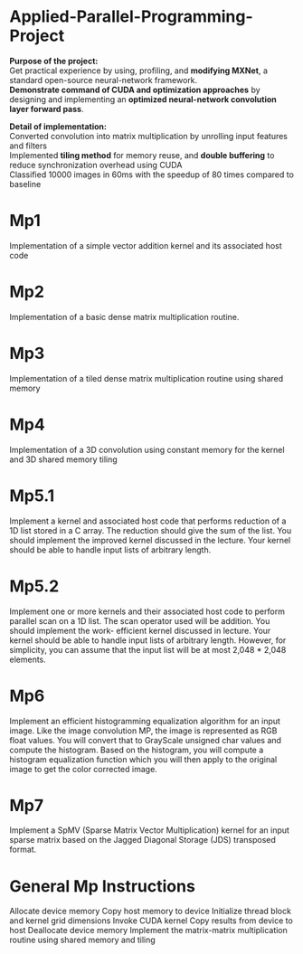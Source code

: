 # Applied-Parallel-Programming-Project
**Purpose of the project:**  
Get practical experience by using, profiling, and **modifying MXNet**, a standard open-source neural-network framework.  
**Demonstrate command of CUDA and optimization approaches** by designing and implementing an **optimized neural-network convolution layer forward pass**.   
  
**Detail of implementation:**  
Converted convolution into matrix multiplication by unrolling input features and filters  
Implemented **tiling method** for memory reuse, and **double buffering** to reduce synchronization overhead using CUDA  
Classified 10000 images in 60ms with the speedup of 80 times compared to baseline  
  

# Mp1 
Implementation of a simple vector addition kernel and its associated host code

# Mp2
Implementation of a basic dense matrix multiplication routine.

# Mp3
 Implementation of a tiled dense matrix multiplication routine using shared memory
 
 # Mp4
 Implementation of a 3D convolution using constant memory for the kernel and 3D shared memory tiling
 
 # Mp5.1
Implement a kernel and associated host code that performs reduction of a 1D list stored in a C array. The reduction should give the sum of the list. You should implement the improved kernel discussed in the lecture. Your kernel should be able to handle input lists of arbitrary length.

# Mp5.2
Implement one or more kernels and their associated host code to perform parallel scan on a 1D list. The scan operator used will be addition. You should implement the work- efficient kernel discussed in lecture. Your kernel should be able to handle input lists of arbitrary length. However, for simplicity, you can assume that the input list will be at most 2,048 * 2,048 elements.

# Mp6
Implement an efficient histogramming equalization algorithm for an input image. Like the image convolution MP, the image is represented as RGB float values. You will convert that to GrayScale unsigned char values and compute the histogram. Based on the histogram, you will compute a histogram equalization function which you will then apply to the original image to get the color corrected image.
 
# Mp7
Implement a SpMV (Sparse Matrix Vector Multiplication) kernel for an input sparse matrix based on the Jagged Diagonal Storage (JDS) transposed format.

# General Mp Instructions
Allocate device memory
Copy host memory to device
Initialize thread block and kernel grid dimensions
Invoke CUDA kernel
Copy results from device to host
Deallocate device memory
Implement the matrix-matrix multiplication routine using shared memory and tiling

